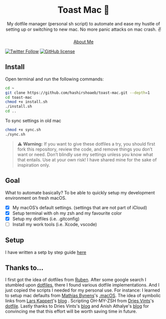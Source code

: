 <!-- PROJECT LOGO -->
<br />
<p align="center">
  <h1 align="center">Toast Mac 🥪</h1>
  <p align="center">
    My dotfile manager (personal sh script) to automate and ease my hustle of setting up or switching to new mac. No more panic attacks on mac crash. ✌️
    <br />
    <br />
    <a href="https://hashirshoaeb.com">About Me</a>
  </p>
</p>


[![Twitter Follow](https://img.shields.io/twitter/follow/hashirshoaeb?color=ffcc66&logo=twitter&logoColor=ffffff&style=for-the-badge)](https://twitter.com/hashirshoaeb)
[![GitHub license](https://img.shields.io/github/license/hashirshoaeb/toast-mac?style=for-the-badge)](https://github.com/hashirshoaeb/toast-mac/blob/master/LICENSE)


## Install
Open terminal and run the following commands:

```bash
cd ~
git clone https://github.com/hashirshoaeb/toast-mac.git --depth=1
cd toast-mac
chmod +x install.sh
./install.sh
cd ..
```

To sync settings in old mac
```bash
chmod +x sync.sh
./sync.sh
```
> ⚠️ **Warning:** If you want to give these dotfiles a try, you should first fork this repository, review the code, and remove things you don’t want or need. Don’t blindly use my settings unless you know what that entails. Use at your own risk! I have shared mine for the sake of inspiration only.

## Goal
What to automate basically? To be able to quickly setup my development environment on fresh macOS.
- [x] My macOS’s default settings. (settings that are not part of iCloud)
- [x] Setup terminal with oh my zsh and my favourite color
- [x] Setup my dotfiles (i.e. .gitconfig)
- [ ] Install my work tools (i.e. Xcode, vscode) 

## Setup
I have written a setp by step guide [here](https://hashirshoaeb.hashnode.dev/dotfiles-what-is-a-dotfile-why-do-we-need-dotfile-and-how-to-create-it-in-mac) 

## Thanks to...
I first got the idea of dotfiles from [Ruben](https://github.com/rubenvereecken/dotfiles). After some google search I stumbled upon [dotfiles](https://dotfiles.github.io/), there I found various dotfile implementations. And I just copied the scripts I needed for my personal use. For instance: I learned to setup mac defaults from [Mathias Bynens](https://github.com/mathiasbynens)'s [.macOS](https://github.com/mathiasbynens/dotfiles/blob/master/.macos). The idea of symbolic links from [Lars Kappert](https://github.com/webpro)'s [blog](https://www.webpro.nl/articles/getting-started-with-dotfiles) . Scripting OH-MY-ZSH from [Dries Vints](https://github.com/driesvints)'s [dotfile](https://github.com/driesvints/dotfiles/blob/main/fresh.sh). Lastly thanks to Dries Vints's [blog](https://driesvints.com/blog/getting-started-with-dotfiles/) and Anish Athalye's [blog](https://www.anishathalye.com/2014/08/03/managing-your-dotfiles/) for convincing me that this effort will be worth saving time in future. 